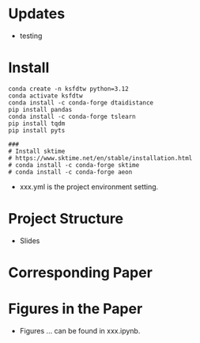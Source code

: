 # Updates
- testing

# Install
```
conda create -n ksfdtw python=3.12
conda activate ksfdtw
conda install -c conda-forge dtaidistance
pip install pandas
conda install -c conda-forge tslearn
pip install tqdm
pip install pyts

###
# Install sktime
# https://www.sktime.net/en/stable/installation.html
# conda install -c conda-forge sktime  
# conda install -c conda-forge aeon
```
- xxx.yml is the project environment setting.
# Project Structure
- Slides

# Corresponding Paper

# Figures in the Paper
- Figures ... can be found in xxx.ipynb.
